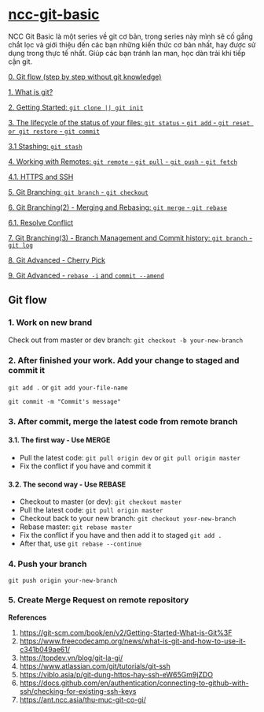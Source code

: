 # [ncc-git-basic](https://nccasia.github.io/ncc-git-basic/)

NCC Git Basic là một series về git cơ bản, trong series này mình sẽ cố gắng chắt lọc và giới thiệu đến các bạn những kiến thức cơ bản nhất, hay được sử dụng trong thực tế nhất. Giúp các bạn tránh lan man, học dàn trải khi tiếp cận git.

[0. Git flow (step by step without git knowledge)](#git-flow)

[1. What is git?](./book/01-what-is-git.md)

[2. Getting Started: `git clone || git init`](./book/02-get-started.md)

[3. The lifecycle of the status of your files: `git status` - `git add` - `git reset or git restore` - `git commit`](./book/03-lifecycle-of-the-status.md)

[3.1 Stashing: `git stash`](./book/03-lifecycle-of-the-status.md#8-git-stash)

[4. Working with Remotes: `git remote` - `git pull` - `git push` - `git fetch`](./book/04-working-with-remotes.md)

[4.1. HTTPS and SSH](./book/04-https-and-ssh.md)

[5. Git Branching: `git branch` - `git checkout`](./book/05-git-branching.md)

[6. Git Branching(2) - Merging and Rebasing: `git merge` - `git rebase`](./book/06-git-branching-2-merging-and-rebasing.md)

[6.1. Resolve Conflict](./book/06-git-branching-2-merging-and-rebasing.md/#12-basic-merge-conflicts)

[7. Git Branching(3) - Branch Management and Commit history: `git branch` - `git log`](./book/07-git-branching-branch-management-and-commit-history.md)

[8. Git Advanced - Cherry Pick](#)

[9. Git Advanced - `rebase -i` and `commit --amend`](#)

## Git flow

### 1. Work on new brand

Check out from master or dev branch: `git checkout -b your-new-branch`

### 2. After finished your work. Add your change to staged and commit it

`git add .` or `git add your-file-name`

`git commit -m "Commit's message"`

### 3. After commit, merge the latest code from remote branch

#### 3.1. The first way - Use MERGE

- Pull the latest code: `git pull origin dev` or `git pull origin master`
- Fix the conflict if you have and commit it

#### 3.2. The second way - Use REBASE

- Checkout to master (or dev): `git checkout master`
- Pull the latest code: `git pull origin master`
- Checkout back to your new branch: `git checkout your-new-branch`
- Rebase master: `git rebase master`
- Fix the conflict if you have and then add it to staged `git add .`
- After that, use `git rebase --continue`

### 4. Push your branch

`git push origin your-new-branch`

### 5. Create Merge Request on remote repository

**References**

1. https://git-scm.com/book/en/v2/Getting-Started-What-is-Git%3F
2. https://www.freecodecamp.org/news/what-is-git-and-how-to-use-it-c341b049ae61/
3. https://topdev.vn/blog/git-la-gi/
4. https://www.atlassian.com/git/tutorials/git-ssh
5. https://viblo.asia/p/git-dung-https-hay-ssh-eW65Gm9jZDO
6. https://docs.github.com/en/authentication/connecting-to-github-with-ssh/checking-for-existing-ssh-keys
7. https://ant.ncc.asia/thu-muc-git-co-gi/

